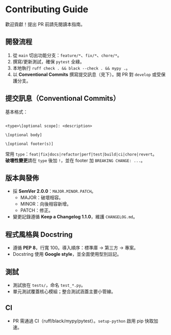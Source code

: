# Contributing Guide

歡迎貢獻！提出 PR 前請先閱讀本指南。

## 開發流程
1. 從 `main` 切出功能分支：`feature/*`、`fix/*`、`chore/*`。
2. 撰寫/更新測試，確保 `pytest` 全綠。
3. 本地執行 `ruff check . && black --check . && mypy .`。
4. 以 **Conventional Commits** 撰寫提交訊息（見下）。開 PR 對 `develop` 或受保護分支。

## 提交訊息（Conventional Commits）
基本格式：
```

<type>\[optional scope]: <description>

\[optional body]

\[optional footer(s)]

```
常用 `type`：`feat|fix|docs|refactor|perf|test|build|ci|chore|revert`。  
**破壞性變更**請在 `type` 後加 `!`，並在 footer 加 `BREAKING CHANGE: ...`。

## 版本與發佈
- 採 **SemVer 2.0.0**：`MAJOR.MINOR.PATCH`。
  - MAJOR：破壞相容。
  - MINOR：向後相容新增。
  - PATCH：修正。
- 變更記錄遵循 **Keep a Changelog 1.1.0**，維護 `CHANGELOG.md`。

## 程式風格與 Docstring
- 遵循 **PEP 8**，行寬 100。導入順序：標準庫 → 第三方 → 專案。
- Docstring 使用 **Google style**，並全面使用型別註記。

## 測試
- 測試放在 `tests/`，命名 `test_*.py`。
- 單元測試覆蓋核心模組；整合測試涵蓋主要小管線。

## CI
- PR 需通過 CI（ruff/black/mypy/pytest）。`setup-python` 啟用 pip 快取加速。
